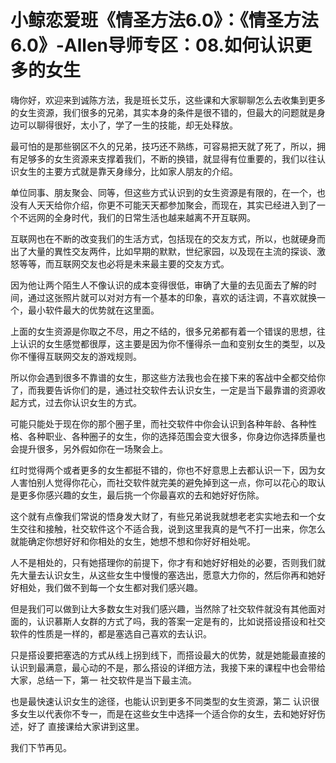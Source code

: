 # 小鲸恋爱班《情圣方法6.0》：《情圣方法6.0》-Allen导师专区：08.如何认识更多的女生

嗨你好，欢迎来到诚陈方法，我是班长艾乐，这些课和大家聊聊怎么去收集到更多的女生资源，我们很多的兄弟，其实本身的条件是很不错的，但最大的问题就是身边可以聊得很好，太小了，学了一生的技能，却无处释放。

最可怕的是那些钢区不久的兄弟，技巧还不熟练，可容易把天就了死了，所以，拥有足够多的女生资源来支撑着我们，不断的换错，就显得有位重要的，我们以往认识女生的主要方式就是靠天身缘分，比如家人朋友的介绍。

单位同事、朋友聚会、同等，但这些方式认识到的女生资源是有限的，在一个，也没有人天天给你介绍，你更不可能天天都参加聚会，而现在，其实已经进入到了一个不远网的全身时代，我们的日常生活也越来越离不开互联网。

互联网也在不断的改变我们的生活方式，包括现在的交友方式，所以，也就硬身而出了大量的異性交友两件，比如早期的默默，世纪家园，以及现在主流的探谈、激怒等等，而互联网交友也必将是未来最主要的交友方式。

因为他让两个陌生人不像认识的成本变得很低，审确了大量的去见面去了解的时间，通过这张照片就可以对对方有一个基本的印象，喜欢的话注调，不喜欢就换一个，最小软件最大的优势就在这里面。

上面的女生资源是你取之不尽，用之不结的，很多兄弟都有着一个错误的思想，往上认识的女生感觉都很厚，这主要是因为你不懂得杀一血和变别女生的类型，以及你不懂得互联网交友的游戏规则。

所以你会遇到很多不靠谱的女生，那这些方法我也会在接下来的客战中全都交给你了，而我要告诉你们的是，通过社交软件去认识女生，一定是当下最靠谱的资源收起方式，过去你认识女生的方式。

可能只能处于现在你的那个圈子里，而社交软件中你会认识到各种年龄、各种性格、各种职业、各种圈子的女生，你的选择范围会变大很多，你身边你选择质量也会提升很多，另外假如你在一场聚会上。

红时觉得两个或者更多的女生都挺不错的，你也不好意思上去都认识一下，因为女人害怕别人觉得你花心，而社交软件就完美的避免掉到这一点，你可以花心的取认是更多你感兴趣的女生，最后挑一个你最喜欢的去和她好好伤除。

这个就有点像我们常说的悟身发大财了，有些兄弟说我就想老老实实地去和一个女生交往和接触，社交软件这个不适合我，说到这里我真的是气不打一出来，你怎么就能确定你想好好和你相处的女生，她想不想和你好好相处呢。

人不是相处的，只有她搭理你的前提下，你才有和她好好相处的必要，否则我们就先大量去认识女生，从这些女生中慢慢的塞选出，愿意大力你的，然后你再和她好好相处，我们做不到每一个女生都对我们感兴趣。

但是我们可以做到让大多数女生对我们感兴趣，当然除了社交软件就没有其他面对面的，认识慕斯人女群的方式了吗，我的答案一定是有的，比如说搭设搭设和社交软件的性质是一样的，都是塞选自己喜欢的去认识。

只是搭设要把塞选的方式从线上拐到线下，而搭设最大的优势，就是她能最直接的认识到最满意，最心动的不是，那么搭设的详细方法，我接下来的课程中也会带给大家，总结一下，第一 社交软件是当下最主流。

也是最快速认识女生的途径，也能认识到更多不同类型的女生资源，第二 认识很多女生以代表你不专一，而是在这些女生中选择一个适合你的女生，去和她好好伤述，好了 直接课给大家讲到这里。

我们下节再见。